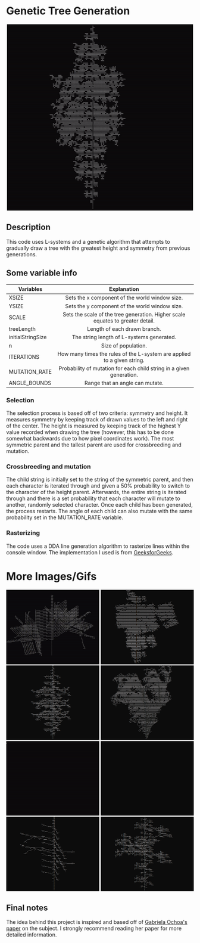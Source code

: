 # Genetic Tree Generation

<p align="center">
  <img src="images/6.gif" width="500" height="500" >
</p>

## Description
This code uses L-systems and a genetic algorithm that attempts to gradually draw a tree 
with the greatest height and symmetry from previous generations.

## Some variable info

| Variables            | Explanation                                                                     |
| ---------------------|:-------------------------------------------------------------------------------:|
| XSIZE                | Sets the x component of the world window size.                                  |
| YSIZE                | Sets the y component of the world window size.                                  |
| SCALE                | Sets the scale of the tree generation. Higher scale equates to greater detail.  |
| treeLength           | Length of each drawn branch.                                                    |
| initialStringSize    | The string length of L-systems generated.                                       |
| n                    | Size of population.                                                             |
| ITERATIONS           | How many times the rules of the L-system are applied to a given string.         |
| MUTATION_RATE        | Probability of mutation for each child string in a given generation.            |
| ANGLE_BOUNDS         | Range that an angle can mutate.                                                 |

### Selection
The selection process is based off of two criteria: symmetry and height. It measures symmetry by keeping track of drawn values to the left and right of the center. The height is measured by keeping track of the highest Y value recorded when drawing the tree (however, this has to be done somewhat backwards due to how pixel coordinates work). The most symmetric parent and the tallest parent are used for crossbreeding and mutation.

### Crossbreeding and mutation
The child string is initially set to the string of the symmetric parent, and then each character is iterated through and given a 50% probability to switch to the character of the height parent. Afterwards, the entire string is iterated through and there is a set probability that each character will mutate to another, randomly selected character. Once each child has been generated, the process restarts. The angle of each child can also mutate with the same probability set in the MUTATION_RATE variable.

### Rasterizing
The code uses a DDA line generation algorithm to rasterize lines within the console window. The implementation I used is from [GeeksforGeeks](https://www.geeksforgeeks.org/dda-line-generation-algorithm-computer-graphics/).

# More Images/Gifs
<img src="images/2.gif" width="250" height="200" > <img src="images/3.png" width="250" height="200" >
<img src="images/tree15.png" width="250" height="200" > <img src="images/5.png" width="250" height="200" > 
<img src="images/1.gif" width="250" height="200" > <img src="images/7.gif" width="250" height="200" > 
<img src="images/tree16.png" width="250" height="200" > <img src="images/tree17.png" width="250" height="200" > 

## Final notes
The idea behind this project is inspired and based off of [Gabriela Ochoa's paper](https://link.springer.com/chapter/10.1007/BFb0056876) on the subject. I strongly recommend reading her paper for more detailed information.
